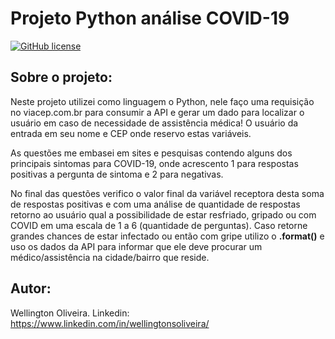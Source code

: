 # Projeto Python análise COVID-19
[![GitHub license](https://img.shields.io/github/license/WellingtonOliveira95/questionario_covid)](https://github.com/WellingtonOliveira95/questionario_covid/blob/master/LICENSE)

## Sobre o projeto:
Neste projeto utilizei como linguagem o Python, nele faço uma requisição no viacep.com.br para consumir a API e gerar um dado para localizar o usuário em caso de necessidade de assistência médica!
O usuário da entrada em seu nome e CEP onde reservo estas variáveis.

As questões me embasei em sites e pesquisas contendo alguns dos principais sintomas para COVID-19, onde acrescento 1 para respostas positivas a pergunta de sintoma e 2 para negativas.

No final das questões verifico o valor final da variável receptora desta soma de respostas positivas e com uma análise de quantidade de respostas retorno ao usuário qual a possibilidade de estar resfriado, gripado ou com COVID em uma escala de 1 a 6 (quantidade de perguntas).
Caso retorne grandes chances de estar infectado ou então com gripe utilizo o **.format()** e uso os dados da API para informar que ele deve procurar um médico/assistência na cidade/bairro que reside.

## Autor:
Wellington Oliveira.
Linkedin: https://www.linkedin.com/in/wellingtonsoliveira/
